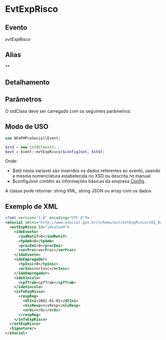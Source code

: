 # EvtExpRisco

## Evento
 *evtExpRisco*

## Alias
 **


## Detalhamento



## Parâmetros
O stdClass deve ser carregado com os seguintes parâmetros:



## Modo de USO

```php
use NFePHP\eSocial\Event;

$std = new \stdClass();
$evt = Event::evtExpRisco($configJson, $std);
```

Onde:
- $std nesta variavel são inseridos os dados referentes ao evento, usando a mesma nomenclatura estabelecida no XSD ou descrita no manual.
- $configJson contêm as informações básicas da empresa [Config](Config.md).

A classe pode retornar: string XML, string JSON ou array com os dados


## Exemplo de XML

```xml
<?xml version="1.0" encoding="UTF-8"?>
<eSocial xmlns="http://www.esocial.gov.br/schema/evt/evtExpRisco/v02_02_01" xmlns:xsi="http://www.w3.org/2001/XMLSchema-instance" xsi:schemaLocation="http://www.esocial.gov.br/schema/evt/evtExpRisco/v02_02_01 ../schemes/evtExpRisco.xsd ">
  <evtExpRisco Id="idvalue0">
    <ideEvento>
      <indRetif>0</indRetif>
      <tpAmb>0</tpAmb>
      <procEmi>0</procEmi>
      <verProc>verProc</verProc>
    </ideEvento>
    <ideEmpregador>
      <tpInsc>0</tpInsc>
      <nrInsc>nrInsc</nrInsc>
    </ideEmpregador>
    <ideVinculo>
      <cpfTrab>cpfTrab</cpfTrab>
    </ideVinculo>
    <infoExpRisco>
      <respReg>
        <dtIni>2001-01-01</dtIni>
        <nisResp>nisResp</nisResp>
        <nrOc>nrOc</nrOc>
      </respReg>
    </infoExpRisco>
  </evtExpRisco>
  <Signature/>
</eSocial>

```
